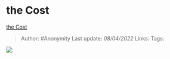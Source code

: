 #  the Cost
 [the Cost](https://zhuanlan.zhihu.com/p/492800664)

> Author: #Anonymity
> Last update: *08/04/2022*
> Links:
> Tags:

![](https://pic3.zhimg.com/v2-13e1615ee14d6437515e24daa68d577a_b.jpg)

